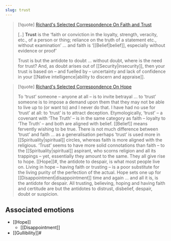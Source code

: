 ```yaml
---
slug: trust
---
```

> [!quote] [Richard's Selected Correspondence On Faith and Trust](https://actualfreedom.com.au/richard/selectedcorrespondence/sc-faithtrust.htm)
> 
> [..] **Trust** is the ‘faith or conviction in the loyalty, strength, veracity, etc., of a person or thing; reliance on the truth of a statement etc., without examination’ ... and faith is ‘[[Belief|belief]], especially without evidence or proof’ 
> 
> Trust is but the antidote to doubt ... without doubt, where is the need for trust? And, as doubt arises out of [[Security|insecurity]], then your trust is based on – and fuelled by – uncertainty and lack of confidence in your [[Native intelligence|ability to discern and appraise]].


> [!quote] [Richard's Selected Correspondence On Hope](https://www.actualfreedom.com.au/richard/selectedcorrespondence/sc-hope.htm)
> 
> To ‘trust’ someone – anyone at all – is to invite betrayal ... to ‘trust’ someone is to impose a demand upon them that they may not be able to live up to (or want to) and I never do that. I have had no use for ‘trust’ at all: to ‘trust’ is to attract deception. Etymologically, ‘trust’ – a covenant with ‘The Truth’ – is in the same category as faith – loyalty to ‘The Truth’ – and both are aligned with belief. [[Belief]] means fervently wishing to be true. There is not much difference between ‘trust’ and faith ... as a generalisation perhaps ‘trust’ is used more in [[Spirituality|spiritual]] circles, whereas faith is more aligned with the religious. ‘Trust’ seems to have more solid connotations than faith – to the [[Spirituality|spiritual]] aspirant, who scorns religion and all its trappings – yet, essentially they amount to the same. They all give rise to hope. [[Hope]]#, the antidote to despair, is what most people live on. Living in hope – having faith or trusting – is a poor substitute for the living purity of the perfection of the actual. Hope sets one up for [[Disappointment|disappointment]] time and again ... and all it is, is the antidote for despair. All trusting, believing, hoping and having faith and certitude are but the antidotes to distrust, disbelief, despair, doubt or suspicion.


## Associated emotions

- [[Hope]]
	- [[Disappointment]]
- [[Gullibility]]#
